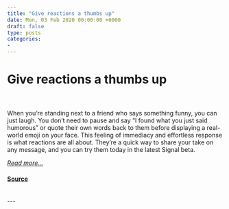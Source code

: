 ```yaml
---
title: "Give reactions a thumbs up"
date: Mon, 03 Feb 2020 00:00:00 +0000
draft: false
type: posts
categories: 
- 
---
```

# Give reactions a thumbs up

<br/>

<br/>
When you’re standing next to a friend who says something funny, you can just laugh. You don’t need to pause and say “I found what you just said humorous” or quote their own words back to them before displaying a real-world emoji on your face. This feeling of immediacy and effortless response is what reactions are all about. They’re a quick way to share your take on any message, and you can try them today in the latest Signal beta.

[_Read more..._](https://signal.org/blog/reactions/)

#### [Source](https://signal.org/blog/reactions/)

<br/>
---
